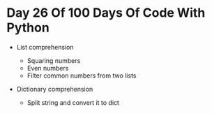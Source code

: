# Day 26 Of 100 Days Of Code With Python

- List comprehension
    - Squaring numbers
    - Even numbers
    - Filter common numbers from two lists

- Dictionary comprehension
    - Split string and convert it to dict
